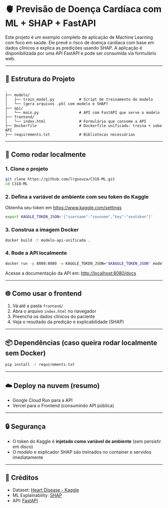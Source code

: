 # 🫀 Previsão de Doença Cardíaca com ML + SHAP + FastAPI

Este projeto é um exemplo completo de aplicação de Machine Learning com foco em saúde. Ele prevê o risco de doença cardíaca com base em dados clínicos e explica as predições usando SHAP. A aplicação é disponibilizada por uma API FastAPI e pode ser consumida via formulário web.

---

## 📁 Estrutura do Projeto

```
.
├── modelo/
│   ├── train_model.py           # Script de treinamento do modelo
│   └── (gera arquivos .pkl com modelo e SHAP)
├── api/
│   └── main.py                  # API com FastAPI que serve o modelo
├── frontend/
│   └── index.html               # Formulário que consome a API
├── Dockerfile                   # Dockerfile unificado: treina + sobe API
├── requirements.txt             # Bibliotecas necessárias
```

---

## 🧪 Como rodar localmente

### 1. Clone o projeto

```bash
git clone https://github.com/lrgsouza/C318-ML.git
cd C318-ML
```

### 2. Defina a variável de ambiente com seu token do Kaggle

Obtenha seu token em https://www.kaggle.com/settings

```bash
export KAGGLE_TOKEN_JSON='{"username":"seunome","key":"seutoken"}'
```

### 3. Construa a imagem Docker

```bash
docker build -t modelo-api-unificada .
```

### 4. Rode a API localmente

```bash
docker run -p 8080:8080 -e KAGGLE_TOKEN_JSON="$KAGGLE_TOKEN_JSON" modelo-api-unificada
```

Acesse a documentação da API em: [http://localhost:8080/docs](http://localhost:8080/docs)

---

## 🌐 Como usar o frontend

1. Vá até a pasta `frontend/`  
2. Abra o arquivo `index.html` no navegador  
3. Preencha os dados clínicos do paciente  
4. Veja o resultado da predição e explicabilidade (SHAP)

---

## 📦 Dependências (caso queira rodar localmente sem Docker)

```bash
pip install -r requirements.txt
```

---

## ☁️ Deploy na nuvem (resumo)

- Google Cloud Run para a API
- Vercel para o Frontend (consumindo API pública)

---

## 🔒 Segurança

- O token do Kaggle é **injetado como variável de ambiente** (sem persistir em disco)
- O modelo e explicador SHAP são treinados no container e servidos imediatamente

---

## 📌 Créditos

- Dataset: [Heart Disease - Kaggle](https://www.kaggle.com/datasets/johnsmith88/heart-disease-dataset)
- ML Explainability: [SHAP](https://github.com/shap/shap)
- API: [FastAPI](https://fastapi.tiangolo.com)

